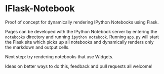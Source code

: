 # IFlask-Notebook

Proof of concept for dynamically rendering IPython Notebooks using Flask.

Pages can be developed with the IPython Notebook server by entering the `notebooks` directory and running `ipython notebook`. Running `app.py` will start the Flask site which picks up all notebooks and dynamically renders only the markdown and output cells.

Next step: try rendering notebooks that use Widgets.

Ideas on better ways to do this, feedback and pull requests all welcome!
